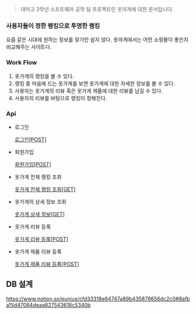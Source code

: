 > 대마고 3학년 소프트웨어 공학 팀 프로젝트인 옷까게에 대한 문서입니다.

### 사용자들이 정한 랭킹으로 투명한 랭킹

요즘 같은 시대에 원하는 정보를 찾기란 쉽지 않다.  옷까게에서는 어떤 쇼핑몰이 좋은지 비교해주는 사이트다.

### Work Flow

1. 옷가게의 랭킹을 볼 수 있다.
2. 랭킹 중 마음에 드는 옷가게를 보면 옷가게에 대한 자세한 정보를 볼 수 있다.
3. 사용자는 옷가게의 리뷰 혹은 옷가게 제품에 대한 리뷰를 남길 수 있다.
4. 사용자의 리뷰를 바탕으로 랭킹이 정해진다.

### Api

- 로그인

    [로그인[POST]](https://www.notion.so/POST-fad05aecc46844efa83c526718918e2b)

- 회원가입

    [회원가입[POST]](https://www.notion.so/POST-6c8a240b061440febf6ae2f3ea56cffc)

- 옷가게 전체 랭킹 조회

    [옷가게 전체 랭킹 조회[GET]](https://www.notion.so/GET-62a35ffb4a6b4665af03d4780667eec8)

- 옷가게의 상세 정보 조회

    [옷가게 상세 정보[GET]](https://www.notion.so/GET-35b14b1e6b61420c9369475ae3b4c59a)

- 옷가게 리뷰 등록

    [옷가게 리뷰 등록[POST]](https://www.notion.so/POST-ab32c2bb5d4c4097ab4ee8419da0f549)

- 옷가게 제품 리뷰 등록

    [옷가게 제품 리뷰 등록[POST]](https://www.notion.so/POST-05c28ce8154944e4bb53cf9c39b5efcc)

## DB 설계

https://www.notion.so/eunjus/cfd33318e64747a89b435878656dc2c0#8afba15d47084deaa827543618c5340b
